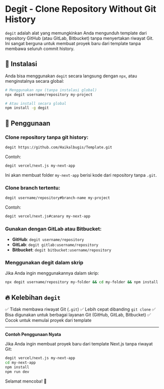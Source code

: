 # Degit - Clone Repository Without Git History

`degit` adalah alat yang memungkinkan Anda mengunduh template dari repository GitHub (atau GitLab, Bitbucket) tanpa menyertakan riwayat Git. Ini sangat berguna untuk membuat proyek baru dari template tanpa membawa seluruh commit history.

## 📌 Instalasi

Anda bisa menggunakan `degit` secara langsung dengan `npx`, atau menginstalnya secara global:

```sh
# Menggunakan npx (tanpa instalasi global)
npx degit username/repository my-project

# Atau install secara global
npm install -g degit
```

## 🚀 Penggunaan

### Clone repository tanpa git history:

```sh
degit https://github.com/Haikalbugis/Template.git
```

Contoh:

```sh
degit vercel/next.js my-next-app
```

Ini akan membuat folder `my-next-app` berisi kode dari repository tanpa `.git`.

### Clone branch tertentu:

```sh
degit username/repository#branch-name my-project
```

Contoh:

```sh
degit vercel/next.js#canary my-next-app
```

### Gunakan dengan GitLab atau Bitbucket:

- **GitHub**: `degit username/repository`
- **GitLab**: `degit gitlab:username/repository`
- **Bitbucket**: `degit bitbucket:username/repository`

### Menggunakan degit dalam skrip

Jika Anda ingin menggunakannya dalam skrip:

```sh
npx degit username/repository my-folder && cd my-folder && npm install
```

## 🔥 Kelebihan `degit`

✅ Tidak membawa riwayat Git (`.git`)
✅ Lebih cepat dibanding `git clone`
✅ Bisa digunakan untuk berbagai layanan Git (GitHub, GitLab, Bitbucket)
✅ Cocok untuk memulai proyek dari template

---

**Contoh Penggunaan Nyata**

Jika Anda ingin membuat proyek baru dari template Next.js tanpa riwayat Git:

```sh
degit vercel/next.js my-next-app
cd my-next-app
npm install
npm run dev
```

Selamat mencoba! 🚀
